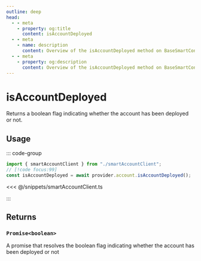 ```yaml
---
outline: deep
head:
  - - meta
    - property: og:title
      content: isAccountDeployed
  - - meta
    - name: description
      content: Overview of the isAccountDeployed method on BaseSmartContractAccount
  - - meta
    - property: og:description
      content: Overview of the isAccountDeployed method on BaseSmartContractAccount
---
```


# isAccountDeployed

Returns a boolean flag indicating whether the account has been deployed or not.

## Usage

::: code-group

```ts [example.ts]
import { smartAccountClient } from "./smartAccountClient";
// [!code focus:99]
const isAccountDeployed = await provider.account.isAccountDeployed();
```

<<< @/snippets/smartAccountClient.ts

:::

## Returns

### `Promise<boolean>`

A promise that resolves the boolean flag indicating whether the account has been deployed or not
